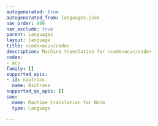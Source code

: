 ```yaml
---
autogenerated: true
autogenerated_from: languages.json
nav_order: 999
nav_exclude: true
parent: Languages
layout: language
title: <code>acu</code>
description: Machine translation for <code>acu</code>
codes:
- acu
family: []
supported_apis:
- id: niutrans
  name: Niutrans
supported_qe_apis: []
seo:
  name: Machine translation for None
  type: Language

---
```


